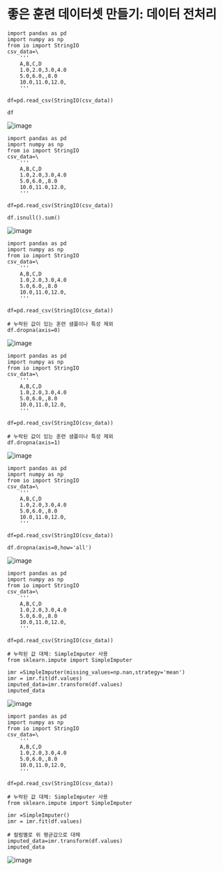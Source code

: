 # 좋은 훈련 데이터셋 만들기: 데이터 전처리

```
import pandas as pd
import numpy as np
from io import StringIO
csv_data=\
    '''
    A,B,C,D
    1.0,2.0,3.0,4.0
    5.0,6.0,,8.0
    10.0,11.0,12.0,
    '''
    
df=pd.read_csv(StringIO(csv_data))

df
```

![image](https://github.com/user-attachments/assets/23ef7c0a-79a2-4e5b-b68f-62aeb78078e7)

```
import pandas as pd
import numpy as np
from io import StringIO
csv_data=\
    '''
    A,B,C,D
    1.0,2.0,3.0,4.0
    5.0,6.0,,8.0
    10.0,11.0,12.0,
    '''
    
df=pd.read_csv(StringIO(csv_data))

df.isnull().sum()
```
![image](https://github.com/user-attachments/assets/ae6db08a-b8c7-4153-aabe-d88a367b058c)

```
import pandas as pd
import numpy as np
from io import StringIO
csv_data=\
    '''
    A,B,C,D
    1.0,2.0,3.0,4.0
    5.0,6.0,,8.0
    10.0,11.0,12.0,
    '''
    
df=pd.read_csv(StringIO(csv_data))

# 누락된 값이 있는 훈련 샘플이나 특성 제외
df.dropna(axis=0)
```
![image](https://github.com/user-attachments/assets/a27ee251-507d-46df-a439-405f2cfb550d)

```
import pandas as pd
import numpy as np
from io import StringIO
csv_data=\
    '''
    A,B,C,D
    1.0,2.0,3.0,4.0
    5.0,6.0,,8.0
    10.0,11.0,12.0,
    '''
    
df=pd.read_csv(StringIO(csv_data))

# 누락된 값이 있는 훈련 샘플이나 특성 제외
df.dropna(axis=1)
```
![image](https://github.com/user-attachments/assets/f6c3f9c7-65fe-4184-9b9d-89982c109ac0)

```
import pandas as pd
import numpy as np
from io import StringIO
csv_data=\
    '''
    A,B,C,D
    1.0,2.0,3.0,4.0
    5.0,6.0,,8.0
    10.0,11.0,12.0,
    '''
    
df=pd.read_csv(StringIO(csv_data))

df.dropna(axis=0,how='all')
```
![image](https://github.com/user-attachments/assets/b1b5c67c-601a-43ca-ac4e-73ccd913cd61)

```
import pandas as pd
import numpy as np
from io import StringIO
csv_data=\
    '''
    A,B,C,D
    1.0,2.0,3.0,4.0
    5.0,6.0,,8.0
    10.0,11.0,12.0,
    '''
    
df=pd.read_csv(StringIO(csv_data))

# 누락된 값 대체: SimpleImputer 사용
from sklearn.impute import SimpleImputer

imr =SimpleImputer(missing_values=np.nan,strategy='mean')
imr = imr.fit(df.values)
imputed_data=imr.transform(df.values)
imputed_data
```
![image](https://github.com/user-attachments/assets/c6f88be8-e8dd-461f-b1f6-18d85dcf0fa1)

```
import pandas as pd
import numpy as np
from io import StringIO
csv_data=\
    '''
    A,B,C,D
    1.0,2.0,3.0,4.0
    5.0,6.0,,8.0
    10.0,11.0,12.0,
    '''
    
df=pd.read_csv(StringIO(csv_data))

# 누락된 값 대체: SimpleImputer 사용
from sklearn.impute import SimpleImputer

imr =SimpleImputer()
imr = imr.fit(df.values)

# 컬럼별로 위 평균갑으로 대체
imputed_data=imr.transform(df.values)
imputed_data
```
![image](https://github.com/user-attachments/assets/9f5894f2-fba7-41b0-9749-38f54ccfb733)
